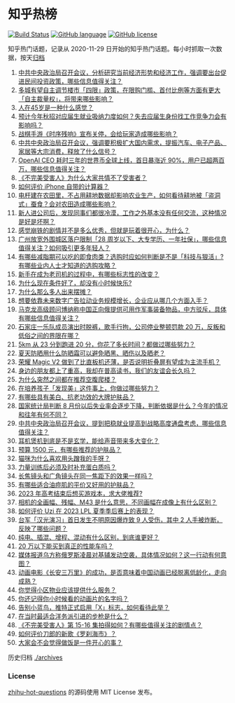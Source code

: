 # 知乎热榜
[![Build Status](https://github.com/ToWeLong/zhihu-hot-questions/workflows/CI/badge.svg)](https://github.com/ToWeLong/zhihu-hot-questions/actions)
[![GitHub language](https://img.shields.io/badge/language-golang-orange.svg)](https://golang.org/)
[![GitHub license](https://img.shields.io/github/license/ToWeLong/zhihu-hot-questions)](https://github.com/ToWeLong/zhihu-hot-questions/blob/main/LICENSE)

知乎热门话题，记录从 2020-11-29 日开始的知乎热门话题。每小时抓取一次数据，按天[归档](./archives)

<!-- BEGIN -->

1. [中共中央政治局召开会议，分析研究当前经济形势和经济工作，强调要出台促进民间投资政策，哪些信息值得关注？](https://www.zhihu.com/question/613707359)
1. [多城有望自主调节楼市「四限」政策，在限购门槛、首付比例等方面有更大「自主裁量权」，将带来哪些影响？](https://www.zhihu.com/question/613841071)
1. [人在45岁是一种什么感觉？](https://www.zhihu.com/question/613405399)
1. [预计今年秋招对应届生就业吸纳力度如何？失去应届生身份找工作竞争力会有影响吗？](https://www.zhihu.com/question/613687034)
1. [战棋手游《时序残响》宣布关停，会给玩家造成哪些影响？](https://www.zhihu.com/question/613710915)
1. [中共中央政治局召开会议，强调要积极扩大国内需求，提振汽车、电子产品、家居等大宗消费，释放了什么信号？](https://www.zhihu.com/question/613723008)
1. [OpenAI CEO 耗时三年的世界币全球上线，首日暴涨近 90%，用户已超两百万，哪些信息值得关注？](https://www.zhihu.com/question/613829914)
1. [《不完美受害人》为什么大家共情不了受害者？](https://www.zhihu.com/question/613584887)
1. [如何评价 iPhone 自带的计算器？](https://www.zhihu.com/question/427450190)
1. [电杆建在农田里，不占用耕地数据却影响农业生产，如何看待耕地被「盗洞式」蚕食？会对农田造成哪些影响？](https://www.zhihu.com/question/613245091)
1. [新人进公司后，发现同事们都很冷漠，工作之外基本没有任何交流，这种情况是好是坏啊？](https://www.zhihu.com/question/612078610)
1. [感觉崩铁的剧情并不是多么优秀，但就是玩着很开心，为什么？](https://www.zhihu.com/question/611438780)
1. [广州放宽外围城区落户限制「28 周岁以下、大专学历、一年社保」，哪些信息值得关注？如何吸引更多年轻人？](https://www.zhihu.com/question/613703161)
1. [有哪些减脂期可以吃的即食肉类？选购时应如何判断是不是「科技与狠活」? 有哪些业内人士才知道的选购攻略？](https://www.zhihu.com/question/612693111)
1. [新手在成为老司机的过程中，有哪些标志性的改变？](https://www.zhihu.com/question/609802144)
1. [为什么现在条件好了，却没有小时候快乐?](https://www.zhihu.com/question/612415766)
1. [为什么那么多人出来摆摊？](https://www.zhihu.com/question/612883544)
1. [想要依靠未来数字广告拉动业务规模增长，企业应从哪几个方面入手？](https://www.zhihu.com/question/613674222)
1. [马克龙高级顾问博纳称中国正向俄提供可用作军事装备物品，中方驳斥，具体有哪些信息值得关注？](https://www.zhihu.com/question/613696845)
1. [石家庄一乐队成员演出时脱裤，歌手行拘，公司停业整顿罚款 20 万，反叛和低俗之间的界限在哪？](https://www.zhihu.com/question/613833270)
1. [5km 从 23 分到跑进 20 分，你花了多长时间？都做过哪些努力？](https://www.zhihu.com/question/612662732)
1. [夏天防晒用什么防晒霜可以避免晒黑、晒伤以及晒老？](https://www.zhihu.com/question/612353525)
1. [荣耀 Magic V2 做到了比直板机还薄，是否说明折叠屏有望成为主流手机？](https://www.zhihu.com/question/611914656)
1. [身边的朋友都上了重高，我却在普高读书，我们的友谊会长久吗？](https://www.zhihu.com/question/613441770)
1. [为什么突然之间都在推荐空腹爬楼？](https://www.zhihu.com/question/609500521)
1. [在培养孩子「发现美」这件事上，你做过哪些努力？](https://www.zhihu.com/question/612967743)
1. [有哪些具有美白、抗老功效的大牌护肤品？](https://www.zhihu.com/question/611656025)
1. [国家统计局判断 8 月份以后失业率会逐步下降，判断依据是什么？今年的情况和往年有何不同？](https://www.zhihu.com/question/613663823)
1. [中共中央政治局召开会议，提到把稳就业提高到战略高度通盘考虑，哪些信息值得关注？](https://www.zhihu.com/question/613708092)
1. [耳机煲机到底是不是玄学，能给声音带来多大变化？](https://www.zhihu.com/question/612674524)
1. [预算 1500 元，有哪些推荐的护肤品？](https://www.zhihu.com/question/612671883)
1. [猫咪为什么喜欢用头蹭我的手呀？](https://www.zhihu.com/question/611679726)
1. [力量训练后必须及时补充蛋白质吗？](https://www.zhihu.com/question/611503191)
1. [长焦镜头和广角镜头在同一焦距下的效果一样吗？](https://www.zhihu.com/question/611545252)
1. [有哪些适合油痘肌的平价又好用的护肤品？](https://www.zhihu.com/question/611726652)
1. [2023 年高考结束后想买游戏本，求大佬推荐?](https://www.zhihu.com/question/604553679)
1. [相机的全画幅、残幅、M43 是什么意思，不同画幅在成像上有什么区别？](https://www.zhihu.com/question/607445731)
1. [如何评价 Uzi 在 2023 LPL 夏季季后赛上的表现？](https://www.zhihu.com/question/613771065)
1. [台军「汉光演习」首日发生不明原因爆炸致 9 人受伤，其中 2 人手被炸断，反映了哪些问题？](https://www.zhihu.com/question/613762863)
1. [纯电、插混、增程、混动有什么区别，到底谁更好？](https://www.zhihu.com/question/613707822)
1. [20 万以下能买到真正的性能车吗？](https://www.zhihu.com/question/613727357)
1. [媒体报道乌方称俄罗斯凌晨对基辅发动空袭，具体情况如何？这一行动有何意图？](https://www.zhihu.com/question/613830144)
1. [动画电影《长安三万里》的成功，是否意味着中国动画已经脱离低龄化，走向成熟？](https://www.zhihu.com/question/612859573)
1. [你觉得小区物业应该提供什么服务？](https://www.zhihu.com/question/604841910)
1. [你还记得你小时候看的动画片的名字吗？](https://www.zhihu.com/question/613058159)
1. [告别小蓝鸟，推特正式启用「X」标志，如何看待此举？](https://www.zhihu.com/question/613656278)
1. [在当时最适合洋务派引进的步枪是什么？](https://www.zhihu.com/question/613200503)
1. [《不完美受害人》第 15-16 集拍得如何？有哪些值得关注的剧情点？](https://www.zhihu.com/question/613737223)
1. [如何评价刀郎的新歌《罗刹海市》？](https://www.zhihu.com/question/613552813)
1. [大家会不会觉得做饭是一件开心的事？](https://www.zhihu.com/question/613663681)

<!-- END -->

历史归档 [./archives](./archives)


### License
[zhihu-hot-questions](https://github.com/towelong/zhihu-hot-questions) 的源码使用 MIT License 发布。